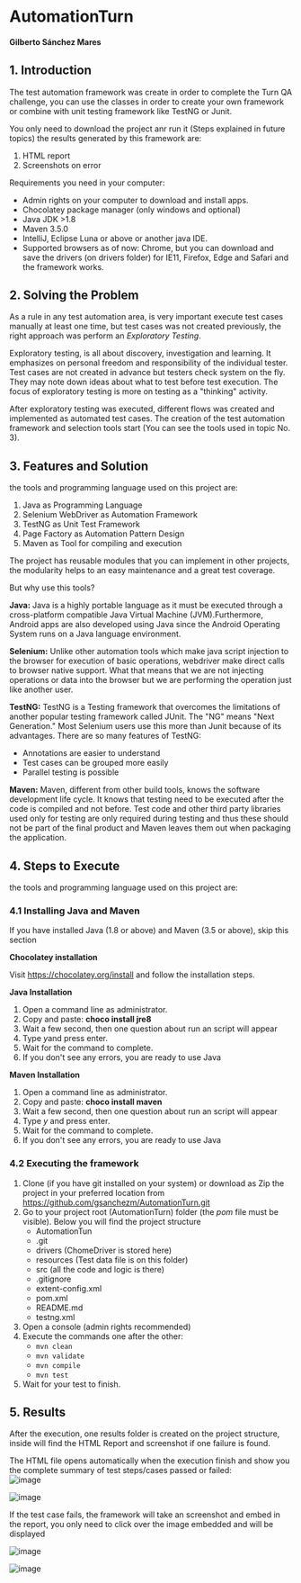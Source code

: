 # AutomationTurn
#### Gilberto Sánchez Mares

## **1. Introduction**
The test automation framework was create in order to complete the Turn QA challenge, you can use the classes in order to create your own framework or combine with unit testing framework like TestNG or Junit.

You only need to download the project anr run it (Steps explained in future topics) the results generated by this framework are:

1. HTML report
2. Screenshots on error

Requirements you need in your computer:
- Admin rights on your computer to download and install apps.
- Chocolatey package manager (only windows and optional)
- Java JDK >1.8
- Maven 3.5.0
- IntelliJ, Eclipse Luna or above or another java IDE.
- Supported browsers as of now: Chrome, but you can download and save the drivers (on drivers folder) for IE11, Firefox, Edge and Safari and the framework works.

## **2. Solving the Problem**
As a rule in any test automation area, is very important execute test cases manually at least one time, but test cases was not created previously, the right approach was perform an _Exploratory Testing_.

Exploratory testing, is all about discovery, investigation and learning. It emphasizes on personal freedom and responsibility of the individual tester. Test cases are not created in advance but testers check system on the fly. They may note down ideas about what to test before test execution. The focus of exploratory testing is more on testing as a "thinking" activity.

After exploratory testing was executed, different flows was created and implemented as automated test cases. The creation of the test automation framework and selection tools start (You can see the tools used in topic No. 3).

## **3. Features and Solution**
the tools and programming language used on this project are:

1. Java as Programming Language
2. Selenium WebDriver as Automation Framework
3. TestNG as Unit Test Framework
4. Page Factory as Automation Pattern Design
5. Maven as Tool for compiling and execution

The project has reusable modules that you can implement in other projects, the modularity helps to an easy maintenance and a great test coverage.

But why use this tools?

**Java:** Java is a highly portable language as it must be executed through a cross-platform compatible Java Virtual Machine (JVM).Furthermore, Android apps are also developed using Java since the Android Operating System runs on a Java language environment.

**Selenium:** Unlike other automation tools which make java script injection to the browser for execution of basic operations, webdriver make direct calls to browser native support. What that means that we are not injecting operations or data into the browser but we are performing the operation just like another user.

**TestNG:** TestNG is a Testing framework that overcomes the limitations of another popular testing framework called JUnit. The "NG" means "Next Generation." Most Selenium users use this more than Junit because of its advantages. There are so many features of TestNG:
  - Annotations are easier to understand
  - Test cases can be grouped more easily
  - Parallel testing is possible

**Maven:** Maven, different from other build tools, knows the software development life cycle. It knows that testing need to be executed after the code is compiled and not before. Test code and other third party libraries used only for testing are only required during testing and thus these should not be part of the final product and Maven leaves them out when packaging the application. 
## **4. Steps to Execute**
the tools and programming language used on this project are:

### **4.1 Installing Java and Maven**
If you have installed Java (1.8 or above) and Maven (3.5 or above), skip this section

**Chocolatey installation**

Visit https://chocolatey.org/install and follow the installation steps.

**Java Installation**
1. Open a command line as administrator.
2. Copy and paste: **choco install jre8**
3. Wait a few second, then one question about run an script will appear
4. Type *y*and press enter.
5. Wait for the command to complete.
6. If you don't see any errors, you are ready to use Java

**Maven Installation**
1. Open a command line as administrator.
2. Copy and paste: **choco install maven**
3. Wait a few second, then one question about run an script will appear
4. Type *y* and press enter.
5. Wait for the command to complete.
6. If you don't see any errors, you are ready to use Java

### **4.2 Executing the framework**
1. Clone (if you have git installed on your  system) or download as Zip the project in your preferred location from https://github.com/gsanchezm/AutomationTurn.git
2. Go to your project root (AutomationTurn) folder (the _pom_ file must be visible). Below you will find the project structure
   - AutomationTun
   - .git
   - drivers (ChomeDriver is stored here)
   - resources (Test data file is on this folder)
   - src (all the code and logic is there)
   - .gitignore
   - extent-config.xml
   - pom.xml
   - README.md
   - testng.xml
3. Open a console (admin rights recommended)
4. Execute the commands one after the other:
    - `mvn clean` 
    - `mvn validate` 
    - `mvn compile`
    - `mvn test`
4. Wait for your test to finish.

## **5. Results**
After the execution, one results folder is created on the project structure, inside will find the HTML Report and screenshot if one failure is found.

The HTML file opens automatically when the execution finish and show you the complete summary of test steps/cases passed or failed:   
![image](https://user-images.githubusercontent.com/24705055/37805137-e3d04488-2dfd-11e8-9f5e-ee81dd816703.png)

![image](https://user-images.githubusercontent.com/24705055/37805142-ee66f892-2dfd-11e8-91e5-33ac24926841.png)

If the test case fails, the framework will take an screenshot and embed in the report, you only need to click over the image embedded and will be displayed 

![image](https://user-images.githubusercontent.com/24705055/37805149-f4b0a400-2dfd-11e8-97ce-d7cac87a651c.png) 
 
![image](https://user-images.githubusercontent.com/24705055/37805149-f4b0a400-2dfd-11e8-97ce-d7cac87a651c.png)
  

